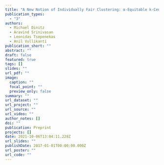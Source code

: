 ```yaml
---
title: "A New Notion of Individually Fair Clustering: α-Equitable k-Center"
publication_types:
  - "3"
authors:
  - Michael Dinitz
  - Aravind Srinivasan
  - Leonidas Tsepenekas
  - Anil Vullikanti
publication_short: ""
abstract: ""
draft: false
featured: true
tags: []
slides: ""
url_pdf: ""
image:
  caption: ""
  focal_point: ""
  preview_only: false
summary: ""
url_dataset: ""
url_project: ""
url_source: ""
url_video: ""
author_notes: []
doi: ""
publication: Preprint
projects: []
date: 2021-10-06T13:04:11.228Z
url_slides: ""
publishDate: 2017-01-01T00:00:00.000Z
url_poster: ""
url_code: ""
---
```


